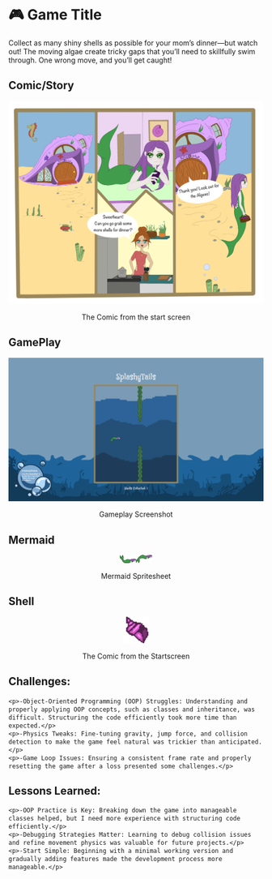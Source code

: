 # 🎮 **Game Title** 

Collect as many shiny shells as possible for your mom’s dinner—but watch out! The moving algae create tricky gaps that you’ll need to skillfully swim through. One wrong move, and you’ll get caught!

## Comic/Story
<div style="text-align: center;">
  <img src="ComicStartscreen.png" alt="Comic" width="600">
  <p>The Comic from the start screen</p>
</div>

## GamePlay
<div style="text-align: center;">
  <img src="Toth_Laetitia_02.png" alt="Gameplay Screenshot" width="600">
  <p>Gameplay Screenshot</p>
</div>

## Mermaid
<div style="text-align: center;">
  <img src="MermaidSprites.png" alt="Mermaid Spritesheet" width="64">
  <p>Mermaid Spritesheet</p>
</div>

## Shell
<div style="text-align: center;">
  <img src="Shell.png" alt="Shell" width="52">
  <p>The Comic from the Startscreen</p>
</div>



## Challenges:

    <p>-Object-Oriented Programming (OOP) Struggles: Understanding and properly applying OOP concepts, such as classes and inheritance, was difficult. Structuring the code efficiently took more time than expected.</p>
    <p>-Physics Tweaks: Fine-tuning gravity, jump force, and collision detection to make the game feel natural was trickier than anticipated.</p>
    <p>-Game Loop Issues: Ensuring a consistent frame rate and properly resetting the game after a loss presented some challenges.</p>
   

## Lessons Learned:

    <p>-OOP Practice is Key: Breaking down the game into manageable classes helped, but I need more experience with structuring code efficiently.</p>
    <p>-Debugging Strategies Matter: Learning to debug collision issues and refine movement physics was valuable for future projects.</p>
    <p>-Start Simple: Beginning with a minimal working version and gradually adding features made the development process more manageable.</p>

